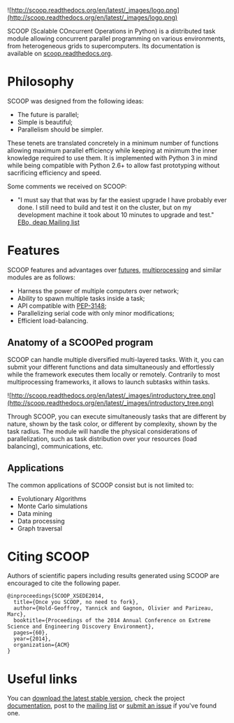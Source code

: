 ![http://scoop.readthedocs.org/en/latest/_images/logo.png](http://scoop.readthedocs.org/en/latest/_images/logo.png)

SCOOP (Scalable COncurrent Operations in Python) is a distributed task
module allowing concurrent parallel programming on various environments,
from heterogeneous grids to supercomputers. Its documentation is available on [scoop.readthedocs.org](http://scoop.readthedocs.org/).

# Philosophy #

SCOOP was designed from the following ideas:

  * The future is parallel;
  * Simple is beautiful;
  * Parallelism should be simpler.

These tenets are translated concretely in a minimum number of functions
allowing maximum parallel efficiency while keeping at minimum the
inner knowledge required to use them. It is implemented with Python 3 in mind
while being compatible with Python 2.6+ to allow fast prototyping without sacrificing
efficiency and speed.

Some comments we received on SCOOP:

  * "I must say that that was by far the easiest upgrade I have probably ever done.  I still need to build and test it on the cluster, but on my development machine it took about 10 minutes to upgrade and test." [EBo, deap Mailing list](https://groups.google.com/d/msg/deap-users/chQY-2HHZWM/4qZRkQuvbbIJ)

# Features #

SCOOP features and advantages over
[futures](http://docs.python.org/dev/library/concurrent.futures.html),
[multiprocessing](http://docs.python.org/dev/library/multiprocessing.html)
and similar modules are as follows:

  * Harness the power of multiple computers over network;
  * Ability to spawn multiple tasks inside a task;
  * API compatible with [PEP-3148](http://www.python.org/dev/peps/pep-3148/);
  * Parallelizing serial code with only minor modifications;
  * Efficient load-balancing.

## Anatomy of a SCOOPed program ##

SCOOP can handle multiple diversified multi-layered tasks. With it, you can submit your different functions and data simultaneously and effortlessly while the framework executes them locally or remotely. Contrarily to most multiprocessing frameworks, it allows to launch subtasks within tasks.

![http://scoop.readthedocs.org/en/latest/_images/introductory_tree.png](http://scoop.readthedocs.org/en/latest/_images/introductory_tree.png)

Through SCOOP, you can execute simultaneously tasks that are different by
nature, shown by the task color, or different by complexity, shown by the task radius. The module will handle the physical considerations of parallelization, such as task distribution over your resources (load balancing), communications, etc.

## Applications ##

The common applications of SCOOP consist but is not limited to:

  * Evolutionary Algorithms
  * Monte Carlo simulations
  * Data mining
  * Data processing
  * Graph traversal

# Citing SCOOP #

Authors of scientific papers including results generated using SCOOP are encouraged to cite the following paper.

```
@inproceedings{SCOOP_XSEDE2014,
  title={Once you SCOOP, no need to fork},
  author={Hold-Geoffroy, Yannick and Gagnon, Olivier and Parizeau, Marc},
  booktitle={Proceedings of the 2014 Annual Conference on Extreme Science and Engineering Discovery Environment},
  pages={60},
  year={2014},
  organization={ACM}
}
```

# Useful links #

You can [download the latest stable version](https://pypi.python.org/pypi/scoop/), check the project [documentation](http://scoop.readthedocs.org/), post to the [mailing list](http://groups.google.com/group/scoop-users) or [submit an issue](http://code.google.com/p/scoop/issues/list) if you've found one.